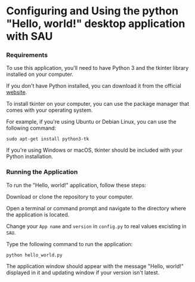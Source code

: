 # Configuring and Using the python "Hello, world!" desktop application with SAU
### Requirements
To use this application, you'll need to have Python 3 and the tkinter library installed on your computer. 

If you don't have Python installed, you can download it from the official [website](https://www.python.org/downloads/).

To install tkinter on your computer, you can use the package manager that comes with your operating system. 

For example, if you're using Ubuntu or Debian Linux, you can use the following command:

```
sudo apt-get install python3-tk
```

If you're using Windows or macOS, tkinter should be included with your Python installation.

### Running the Application
To run the "Hello, world!" application, follow these steps:

Download or clone the repository to your computer.

Open a terminal or command prompt and navigate to the directory where the application is located.

Change your `App name` and `version` in `config.py` to real values excisting in `SAU`.

Type the following command to run the application:

```
python hello_world.py
```

The application window should appear with the message "Hello, world!" displayed in it and updating window if your version isn't latest.